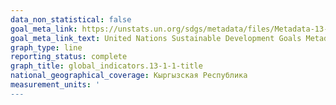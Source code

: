 ```yaml
---
data_non_statistical: false
goal_meta_link: https://unstats.un.org/sdgs/metadata/files/Metadata-13-01-01.pdf
goal_meta_link_text: United Nations Sustainable Development Goals Metadata (PDF 224 KB)
graph_type: line
reporting_status: complete
graph_title: global_indicators.13-1-1-title
national_geographical_coverage: Кыргызская Республика
measurement_units: '
---
```


